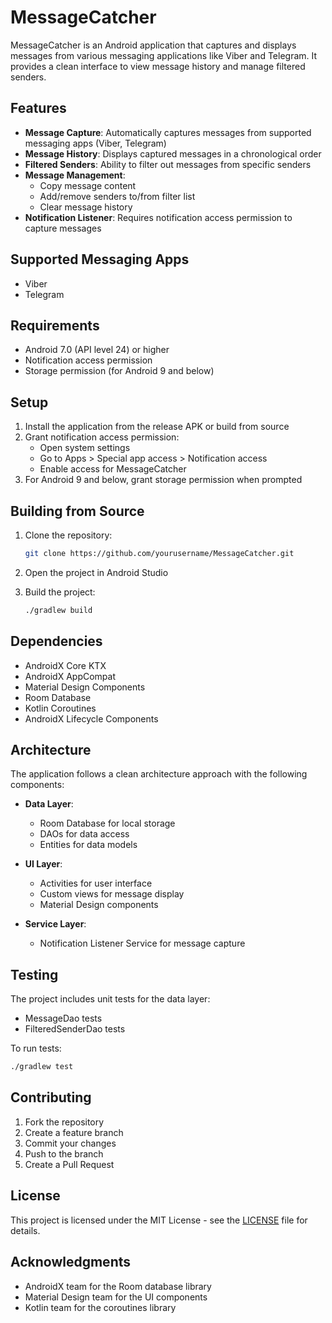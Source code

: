 # MessageCatcher

MessageCatcher is an Android application that captures and displays messages from various messaging applications like Viber and Telegram. It provides a clean interface to view message history and manage filtered senders.

## Features

- **Message Capture**: Automatically captures messages from supported messaging apps (Viber, Telegram)
- **Message History**: Displays captured messages in a chronological order
- **Filtered Senders**: Ability to filter out messages from specific senders
- **Message Management**: 
  - Copy message content
  - Add/remove senders to/from filter list
  - Clear message history
- **Notification Listener**: Requires notification access permission to capture messages

## Supported Messaging Apps

- Viber
- Telegram

## Requirements

- Android 7.0 (API level 24) or higher
- Notification access permission
- Storage permission (for Android 9 and below)

## Setup

1. Install the application from the release APK or build from source
2. Grant notification access permission:
   - Open system settings
   - Go to Apps > Special app access > Notification access
   - Enable access for MessageCatcher
3. For Android 9 and below, grant storage permission when prompted

## Building from Source

1. Clone the repository:
   ```bash
   git clone https://github.com/yourusername/MessageCatcher.git
   ```

2. Open the project in Android Studio

3. Build the project:
   ```bash
   ./gradlew build
   ```

## Dependencies

- AndroidX Core KTX
- AndroidX AppCompat
- Material Design Components
- Room Database
- Kotlin Coroutines
- AndroidX Lifecycle Components

## Architecture

The application follows a clean architecture approach with the following components:

- **Data Layer**:
  - Room Database for local storage
  - DAOs for data access
  - Entities for data models

- **UI Layer**:
  - Activities for user interface
  - Custom views for message display
  - Material Design components

- **Service Layer**:
  - Notification Listener Service for message capture

## Testing

The project includes unit tests for the data layer:

- MessageDao tests
- FilteredSenderDao tests

To run tests:
```bash
./gradlew test
```

## Contributing

1. Fork the repository
2. Create a feature branch
3. Commit your changes
4. Push to the branch
5. Create a Pull Request

## License

This project is licensed under the MIT License - see the [LICENSE](LICENSE) file for details.

## Acknowledgments

- AndroidX team for the Room database library
- Material Design team for the UI components
- Kotlin team for the coroutines library 
